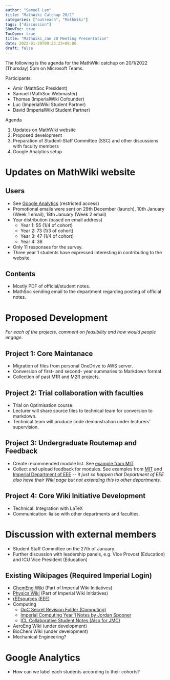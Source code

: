 ```yaml
---
author: "Samuel Lam"
title: "MathWiki Catchup 20/1"
categories: ["outreach", "MathWiki"]
tags: ["discussion"]
ShowToc: true
TocOpen: true
title: "MathWiki_Jan 20 Meeting Presentation"
date: 2022-01-20T09:23:23+08:00
draft: false
---
```


The following is the agenda for the MathWiki catchup on 20/1/2022 (Thursday) 5pm on Microsoft Teams.

Participants: 
- Amir (MathSoc President)
- Samuel (MathSoc Webmaster)
- Thomas (ImperialWiki Cofounder)
- Luc (ImperialWiki Student Partner)
- David (ImperialWiki Student Partner)

Agenda
1. Updates on MathWiki website
2. Proposed development
3. Preparation of Student-Staff Committee (SSC) and other discussions with faculty members
4. Google Analytics setup

# Updates on MathWiki website

## Users
- See [Google Analytics](https://analytics.google.com/analytics/web/#/report/defaultid/a215907517w297894826p257634531/_u.date00=20211227&_u.date01=20220119) (restricted access)
- Promotional emails were sent on 29th December (launch), 10th January (Week 1 email), 18th January (Week 2 email)
- Year distribution (based on email address)
    - Year 1: 55 (1/4 of cohort)
    - Year 2: 73 (1/3 of cohort)
    - Year 3: 47 (1/4 of cohort) 
    - Year 4: 38
- Only 11 responses for the survey.
- Three year 1 students have expressed interesting in contributing to the website.

## Contents
- Mostly PDF of official/student notes.
- MathSoc sending email to the department regarding posting of official notes.

# Proposed Development
*For each of the projects, comment on feasibility and how would people engage.*

## Project 1: Core Maintanace
- Migration of files from personal OneDrive to AWS server.
- Conversion of first- and second- year summaries to Markdown format.
- Collection of past M1R and M2R projects.

## Project 2: Trial collaboration with faculties
- Trial on Optimisation course. 
- Lecturer will share source files to technical team for conversion to markdown.
- Technical team will produce code demonstration under lecturers' supervision.

## Project 3: Undergraduate Routemap and Feedback
- Create recommended module list. See [example from MIT](https://math.mit.edu/academics/undergrad/roadmaps.php).
- Collect and upload feedback for modules. See examples from [MIT](http://course18.guide/) and [Imperial Department of EEE](https://reesources.netlify.app/) -- *it just so happen that Department of EEE also have their Wiki page but not extending this to other departments.*

## Project 4: Core Wiki Initiative Development
- Technical: Integration with LaTeX
- Communication: liaise with other departments and faculties.

# Discussion with external members
- Student Staff Committee on the 27th of January.
- Further discussion with leadership panels, e.g. Vice Provost (Education) and ICU Vice President (Education)

## Existing Wikipages (Required Imperial Login)
- [ChemEng Wiki](https://chemengwiki.com/) (Part of Imperial Wiki Initiatives)
- [Physics Wiki](https://imperialphyswiki.com/) (Part of Imperial Wiki Initiatives)
- [rEEsources (EEE)](https://reesources.netlify.app/)
- Computing
    - [DoC Secret Revision Folder (Computing)](https://imperiallondon-my.sharepoint.com/personal/comparn_ic_ac_uk/_layouts/15/onedrive.aspx?id=%2Fpersonal%2Fcomparn%5Fic%5Fac%5Fuk%2FDocuments%2FDoC%20Secret%20Revision%20Folder)
    - [Imperial Computing Year 1 Notes by Jordan Spooner](https://github.com/jordanspooner/ic-first-year-notes)
    - [ICL Collaborative Student Notes (Also for JMC)](icl-notes.github.io)
- AeroEng Wiki (under development)
- BioChem Wiki (under development)
- Mechanical Engineering?

# Google Analytics
- How can we label each students according to their cohorts?




